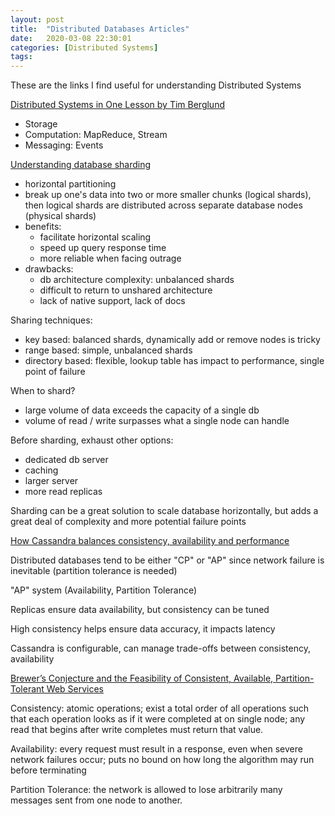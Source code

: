```yaml
---
layout: post
title:  "Distributed Databases Articles"
date:   2020-03-08 22:30:01 
categories: [Distributed Systems]
tags: 
---
```


These are the links I find useful for understanding Distributed Systems

[Distributed Systems in One Lesson by Tim Berglund](https://www.youtube.com/watch?v=Y6Ev8GIlbxc&t=1215s)  
- Storage
- Computation: MapReduce, Stream
- Messaging: Events


[Understanding database sharding](https://www.digitalocean.com/community/tutorials/understanding-database-sharding)  
- horizontal partitioning  
- break up one's data into two or more smaller chunks (logical shards), then logical shards are distributed across separate database nodes (physical shards)
- benefits: 
  - facilitate horizontal scaling
  - speed up query response time  
  - more reliable when facing outrage
- drawbacks:
  - db architecture complexity: unbalanced shards
  - difficult to return to unshared architecture
  - lack of native support, lack of docs  

Sharing techniques:
- key based: balanced shards, dynamically add or remove nodes is tricky
- range based: simple, unbalanced shards
- directory based: flexible, lookup table has impact to performance, single point of failure  

When to shard?
- large volume of data exceeds the capacity of a single db
- volume of read / write surpasses what a single node can handle


Before sharding, exhaust other options:  
- dedicated db server
- caching
- larger server
- more read replicas

Sharding can be a great solution to scale database horizontally, but adds a great deal of complexity and more potential failure points


[How Cassandra balances consistency, availability and performance](https://www.datastax.com/blog/2019/05/how-apache-cassandratm-balances-consistency-availability-and-performance)  

Distributed databases tend to be either "CP" or "AP" since network failure is inevitable (partition tolerance is needed) 

"AP" system (Availability, Partition Tolerance)

Replicas ensure data availability, but consistency can be tuned

High consistency helps ensure data accuracy, it impacts latency

Cassandra is configurable, can manage trade-offs between consistency, availability

[Brewer’s Conjecture and the Feasibility of Consistent, Available, Partition-Tolerant Web Services](http://citeseerx.ist.psu.edu/viewdoc/download?doi=10.1.1.67.6951&rep=rep1&type=pdf)

Consistency: atomic operations; exist a total order of all operations such that each operation looks as if it were completed at on single node; any read that begins after write completes must return that value.

Availability: every request must result in a response, even when severe network failures occur; puts no bound on how long the algorithm may run before terminating

Partition Tolerance: the network is allowed to lose arbitrarily many messages sent from one node to another.

